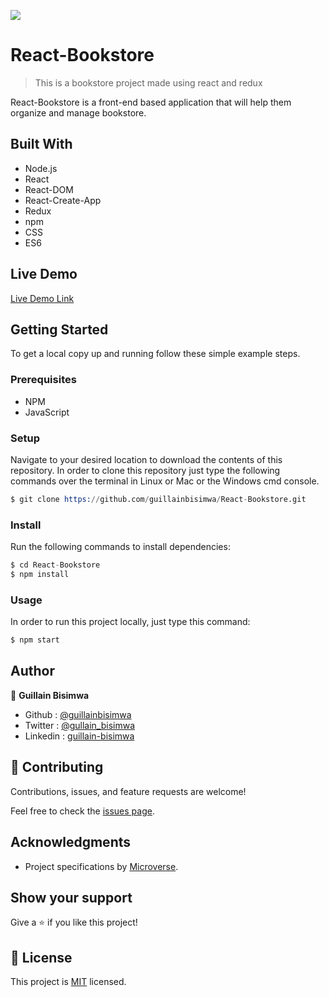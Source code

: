 ![](https://img.shields.io/badge/Microverse-blueviolet)

# React-Bookstore

> This is a bookstore project made using react and redux

React-Bookstore is a front-end based application that will help them organize and manage bookstore.

## Built With

- Node.js
- React
- React-DOM
- React-Create-App
- Redux
- npm
- CSS
- ES6

## Live Demo

[Live Demo Link](https://react-bookstore-g.herokuapp.com/)

## Getting Started

To get a local copy up and running follow these simple example steps.

### Prerequisites

- NPM
- JavaScript

### Setup

Navigate to your desired location to download the contents of this repository.
In order to clone this repository just type the following commands over the terminal in Linux or Mac or the Windows cmd console.

```s
$ git clone https://github.com/guillainbisimwa/React-Bookstore.git

```

### Install

Run the following commands to install dependencies:

```s
$ cd React-Bookstore
$ npm install

```

### Usage

In order to run this project locally, just type this command:

```s
$ npm start

```

## Author

👤 **Guillain Bisimwa**

- Github : [@guillainbisimwa](https://github.com/guillainbisimwa)
- Twitter : [@gullain_bisimwa](https://twitter.com/gullain_bisimwa)
- Linkedin : [guillain-bisimwa](https://www.linkedin.com/in/guillain-bisimwa-8a8b7a7b/)

## 🤝 Contributing

Contributions, issues, and feature requests are welcome!

Feel free to check the [issues page](https://github.com/guillainbisimwa/React-Bookstore/issues).

## Acknowledgments

- Project specifications by [Microverse](https://github.com/microverseinc/project-redux-bookstore).

## Show your support

Give a ⭐️ if you like this project!

## 📝 License

This project is [MIT](lic.url) licensed.

